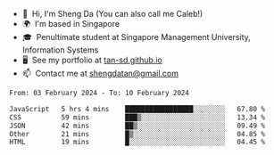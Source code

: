 <!---
tan-sd/tan-sd is a ✨ special ✨ repository because its `README.md` (this file) appears on your GitHub profile.
You can click the Preview link to take a look at your changes.
--->
- 👋  Hi, I'm Sheng Da (You can also call me Caleb!)
- 🌍  I'm based in Singapore
- 🎓  Penultimate student at Singapore Management University, Information Systems
- 🖥️  See my portfolio at [tan-sd.github.io](https://tan-sd.github.io/)
- 📫  Contact me at [shengdatan@gmail.com](mailto:shengdatan@gmail.com)

<!--START_SECTION:waka-->

```txt
From: 03 February 2024 - To: 10 February 2024

JavaScript   5 hrs 4 mins    █████████████████░░░░░░░░   67.80 %
CSS          59 mins         ███▒░░░░░░░░░░░░░░░░░░░░░   13.34 %
JSON         42 mins         ██▒░░░░░░░░░░░░░░░░░░░░░░   09.49 %
Other        21 mins         █▒░░░░░░░░░░░░░░░░░░░░░░░   04.85 %
HTML         19 mins         █░░░░░░░░░░░░░░░░░░░░░░░░   04.45 %
```

<!--END_SECTION:waka-->
